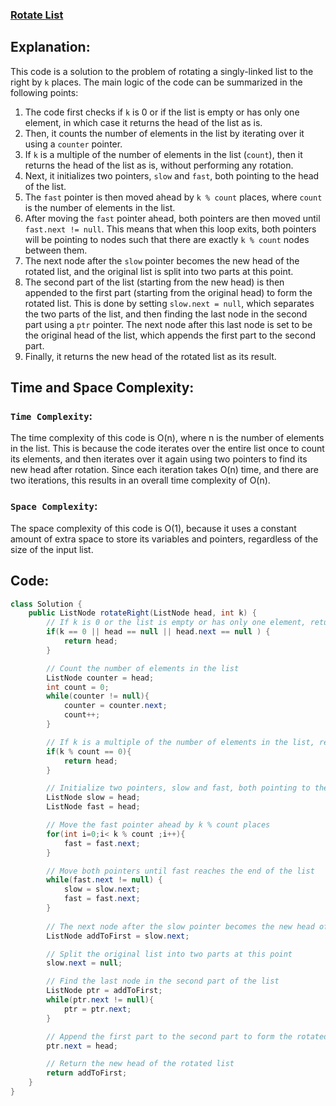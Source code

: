 ### [Rotate List](https://leetcode.com/problems/rotate-list/description/)

## Explanation:
This code is a solution to the problem of rotating a singly-linked list to the right by `k` places. The main logic of the code can be summarized in the following points:

1. The code first checks if `k` is 0 or if the list is empty or has only one element, in which case it returns the head of the list as is.
2. Then, it counts the number of elements in the list by iterating over it using a `counter` pointer.
3. If `k` is a multiple of the number of elements in the list (`count`), then it returns the head of the list as is, without performing any rotation.
4. Next, it initializes two pointers, `slow` and `fast`, both pointing to the head of the list.
5. The `fast` pointer is then moved ahead by `k % count` places, where `count` is the number of elements in the list.
6. After moving the `fast` pointer ahead, both pointers are then moved until `fast.next != null`. This means that when this loop exits, both pointers will be pointing to nodes such that there are exactly `k % count` nodes between them.
7. The next node after the `slow` pointer becomes the new head of the rotated list, and the original list is split into two parts at this point.
8. The second part of the list (starting from the new head) is then appended to the first part (starting from the original head) to form the rotated list. This is done by setting `slow.next = null`, which separates the two parts of the list, and then finding the last node in the second part using a `ptr` pointer. The next node after this last node is set to be the original head of the list, which appends the first part to the second part.
9. Finally, it returns the new head of the rotated list as its result.

## Time and Space Complexity:
### `Time Complexity`:
The time complexity of this code is O(n), where n is the number of elements in the list. This is because the code iterates over the entire list once to count its elements, and then iterates over it again using two pointers to find its new head after rotation. Since each iteration takes O(n) time, and there are two iterations, this results in an overall time complexity of O(n).

### `Space Complexity`:
The space complexity of this code is O(1), because it uses a constant amount of extra space to store its variables and pointers, regardless of the size of the input list.

## Code:
```java
class Solution {
    public ListNode rotateRight(ListNode head, int k) {
        // If k is 0 or the list is empty or has only one element, return the head of the list as is
        if(k == 0 || head == null || head.next == null ) {
            return head;
        }

        // Count the number of elements in the list
        ListNode counter = head;
        int count = 0;
        while(counter != null){
            counter = counter.next;
            count++;
        }

        // If k is a multiple of the number of elements in the list, return the head of the list as is
        if(k % count == 0){
            return head;
        }

        // Initialize two pointers, slow and fast, both pointing to the head of the list
        ListNode slow = head;
        ListNode fast = head;

        // Move the fast pointer ahead by k % count places
        for(int i=0;i< k % count ;i++){
            fast = fast.next;
        }

        // Move both pointers until fast reaches the end of the list
        while(fast.next != null) {
            slow = slow.next;
            fast = fast.next;
        }
        
        // The next node after the slow pointer becomes the new head of the rotated list
        ListNode addToFirst = slow.next;

        // Split the original list into two parts at this point
        slow.next = null;

        // Find the last node in the second part of the list
        ListNode ptr = addToFirst;
        while(ptr.next != null){
            ptr = ptr.next;
        }

        // Append the first part to the second part to form the rotated list
        ptr.next = head;

        // Return the new head of the rotated list
        return addToFirst;
    }
}
```
